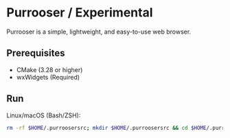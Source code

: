 # Purrooser / Experimental

Purrooser is a simple, lightweight, and easy-to-use web browser.

## Prerequisites
- CMake (3.28 or higher)
- wxWidgets (Required)

## Run
Linux/macOS (Bash/ZSH):
```bash
rm -rf $HOME/.purroosersrc; mkdir $HOME/.purroosersrc && cd $HOME/.purroosersrc && git clone https://github.com/Thoq-jar/PurrooserExperimental.git && chmod +x utility/start.sh && . utility/start.sh
```


